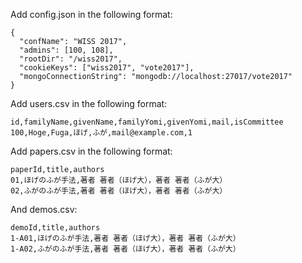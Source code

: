 
Add config.json in the following format:
```
{
  "confName": "WISS 2017",
  "admins": [100, 108],
  "rootDir": "/wiss2017",
  "cookieKeys": ["wiss2017", "vote2017"],
  "mongoConnectionString": "mongodb://localhost:27017/vote2017"
}
```

Add users.csv in the following format:
```
id,familyName,givenName,familyYomi,givenYomi,mail,isCommittee
100,Hoge,Fuga,ほげ,ふが,mail@example.com,1
```

Add papers.csv in the following format:
```
paperId,title,authors
01,ほげのふが手法,著者 著者（ほげ大），著者 著者（ふが大）
02,ふがのふが手法,著者 著者（ほげ大），著者 著者（ふが大）
```

And demos.csv:
```
demoId,title,authors
1-A01,ほげのふが手法,著者 著者（ほげ大），著者 著者（ふが大）
1-A02,ふがのふが手法,著者 著者（ほげ大），著者 著者（ふが大）
```

